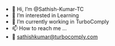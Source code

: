 - 👋 Hi, I’m @Sathish-Kumar-TC
- 👀 I’m interested in Learning
- 🌱 I’m currently working in TurboComply
- 📫 How to reach me ...
- 📧 sathishkumar@turbocomply.com

<!---
--->
